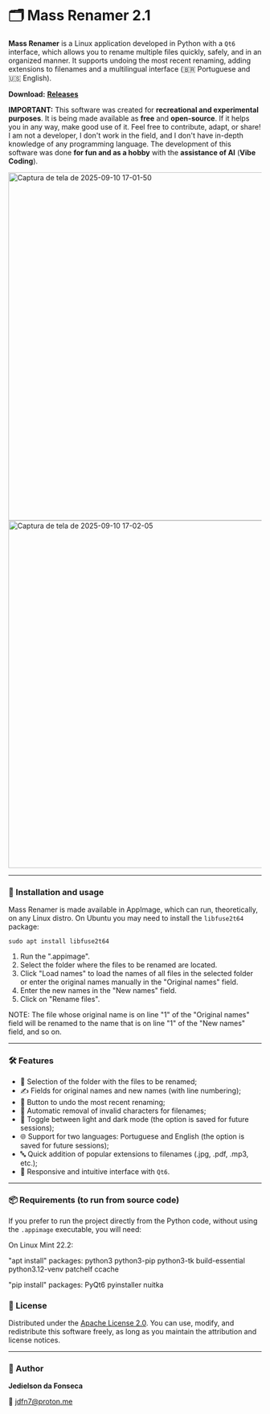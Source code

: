 # 🗂️ Mass Renamer 2.1

**Mass Renamer** is a Linux application developed in Python with a `Qt6` interface, which allows you to rename multiple files quickly, safely, and in an organized manner. It supports undoing the most recent renaming, adding extensions to filenames and a multilingual interface (🇧🇷 Portuguese and 🇺🇸 English).

**Download:** [**Releases**](https://github.com/JediFonseca/mass_renamer/releases)

**IMPORTANT:** This software was created for **recreational and experimental purposes**. It is being made available as **free** and **open-source**. If it helps you in any way, make good use of it. Feel free to contribute, adapt, or share! I am not a developer, I don't work in the field, and I don't have in-depth knowledge of any programming language. The development of this software was done **for fun and as a hobby** with the **assistance of AI** (**Vibe Coding**).

<img width="910" height="692" alt="Captura de tela de 2025-09-10 17-01-50" src="https://github.com/user-attachments/assets/a90e3627-3cd6-45b7-b678-f88ee62c9f01" />

<img width="909" height="691" alt="Captura de tela de 2025-09-10 17-02-05" src="https://github.com/user-attachments/assets/8fdb072c-fb45-42e1-824f-f75bc556a485" />

---

### 🚀 Installation and usage

Mass Renamer is made available in AppImage, which can run, theoretically, on any Linux distro.
On Ubuntu you may need to install the `libfuse2t64` package:
```
sudo apt install libfuse2t64
```
1. Run the ".appimage".
2. Select the folder where the files to be renamed are located.
3. Click "Load names" to load the names of all files in the selected folder or enter the original names manually in the "Original names" field.
4. Enter the new names in the "New names" field.
5. Click on "Rename files".

NOTE: The file whose original name is on line "1" of the "Original names" field will be renamed to the name that is on line "1" of the "New names" field, and so on.

---

### 🛠️ Features

- 📁 Selection of the folder with the files to be renamed;
- ✍️ Fields for original names and new names (with line numbering);
- 🔁 Button to undo the most recent renaming;
- 🧼 Automatic removal of invalid characters for filenames;
- 🌙 Toggle between light and dark mode (the option is saved for future sessions);
- 🌐 Support for two languages: Portuguese and English (the option is saved for future sessions);
- 🔤 Quick addition of popular extensions to filenames (.jpg, .pdf, .mp3, etc.);
- 🧠 Responsive and intuitive interface with `Qt6`.

---

### 📦 Requirements (to run from source code)

If you prefer to run the project directly from the Python code, without using the `.appimage` executable, you will need:

On Linux Mint 22.2:

"apt install" packages: python3 python3-pip python3-tk build-essential python3.12-venv patchelf ccache

"pip install" packages: PyQt6 pyinstaller nuitka

### 📄 License

Distributed under the [Apache License 2.0](http://www.apache.org/licenses/LICENSE-2.0). You can use, modify, and redistribute this software freely, as long as you maintain the attribution and license notices.

---

### 👤 Author

**Jedielson da Fonseca**

📧 [jdfn7@proton.me](mailto:jdfn7@proton.me)



